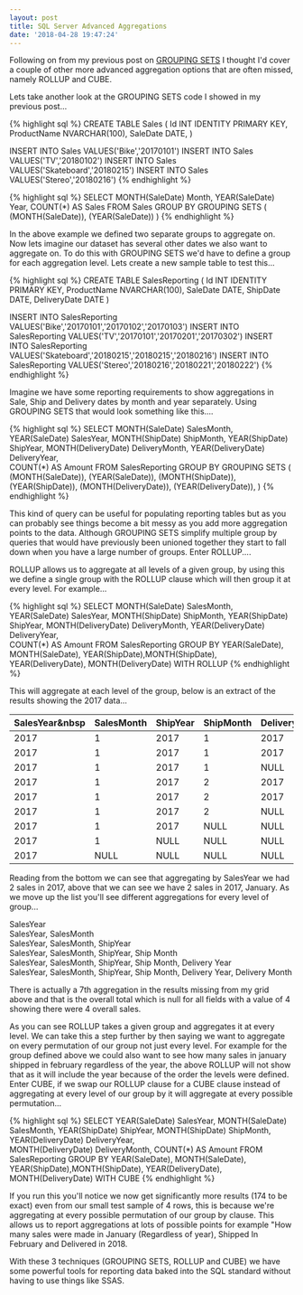 ```yaml
---
layout: post
title: SQL Server Advanced Aggregations
date: '2018-04-28 19:47:24'
---
```

Following on from my previous post on [GROUPING SETS](https://gavindraper.com/2018/04/26/SQL-Server-Grouping-Sets-Explained/) I thought I'd cover a couple of other more advanced aggregation options that are often missed, namely ROLLUP and CUBE.

Lets take another look at the GROUPING SETS code I showed in my previous post...

{% highlight sql %}
CREATE TABLE Sales
(
   Id INT IDENTITY PRIMARY KEY,
   ProductName NVARCHAR(100),
   SaleDate DATE,
)

INSERT INTO Sales VALUES('Bike','20170101')
INSERT INTO Sales VALUES('TV','20180102')
INSERT INTO Sales VALUES('Skateboard','20180215')
INSERT INTO Sales VALUES('Stereo','20180216')
{% endhighlight %}

{% highlight sql %}
SELECT
   MONTH(SaleDate) Month,
   YEAR(SaleDate) Year, 
   COUNT(*) AS Sales
FROM 
   Sales
GROUP BY GROUPING SETS
(
   (MONTH(SaleDate)),
   (YEAR(SaleDate))
)
{% endhighlight %}

In the above example we defined two separate groups to aggregate on. Now lets imagine our dataset has several other dates we also want to aggregate on. To do this with GROUPING SETS we'd have to define a group for each aggregation level. Lets create a new sample table to test this...

{% highlight sql %}
CREATE TABLE SalesReporting
(
   Id INT IDENTITY PRIMARY KEY,
   ProductName NVARCHAR(100),
   SaleDate DATE,
   ShipDate DATE,
   DeliveryDate DATE
)

INSERT INTO SalesReporting VALUES('Bike','20170101','20170102','20170103')
INSERT INTO SalesReporting VALUES('TV','20170101','20170201','20170302')
INSERT INTO SalesReporting VALUES('Skateboard','20180215','20180215','20180216')
INSERT INTO SalesReporting VALUES('Stereo','20180216','20180221','20180222')
{% endhighlight %}

Imagine we have some reporting requirements to show aggregations in Sale, Ship and Delivery dates by month and year separately. Using GROUPING SETS that would look something like this....

{% highlight sql %}
SELECT
   MONTH(SaleDate) SalesMonth,
   YEAR(SaleDate) SalesYear, 
   MONTH(ShipDate) ShipMonth,
   YEAR(ShipDate) ShipYear, 
   MONTH(DeliveryDate) DeliveryMonth,
   YEAR(DeliveryDate) DeliveryYear,    
   COUNT(*) AS Amount
FROM 
   SalesReporting
GROUP BY GROUPING SETS
(
   (MONTH(SaleDate)),
   (YEAR(SaleDate)),
   (MONTH(ShipDate)),
   (YEAR(ShipDate)),
   (MONTH(DeliveryDate)),
   (YEAR(DeliveryDate)),
)
{% endhighlight %}

This kind of query can be useful for populating reporting tables but as you can probably see things become a bit messy as you add more aggregation points to the data. Although GROUPING SETS simplify multiple group by queries that would have previously been unioned together they start to fall down when you have a large number of groups. Enter ROLLUP....

ROLLUP allows us to aggregate at all levels of a given group, by using this we define a single group with the ROLLUP clause which will then group it at every level. For example...

{% highlight sql %}
SELECT
   MONTH(SaleDate) SalesMonth,
   YEAR(SaleDate) SalesYear, 
   MONTH(ShipDate) ShipMonth,
   YEAR(ShipDate) ShipYear, 
   MONTH(DeliveryDate) DeliveryMonth,
   YEAR(DeliveryDate) DeliveryYear,    
   COUNT(*) AS Amount
FROM 
   SalesReporting
GROUP BY 
   YEAR(SaleDate), MONTH(SaleDate), 
   YEAR(ShipDate),MONTH(ShipDate),
   YEAR(DeliveryDate), MONTH(DeliveryDate)
WITH ROLLUP
{% endhighlight %}

This will aggregate at each level of the group, below is an extract of the results showing the 2017 data...

SalesYear&nbsp |  SalesMonth |  ShipYear |  ShipMonth |  DeliveryYear |  DeliveryMonth |  Amount
--- | ---| ---| ---| ---| ---| ---
2017 | 1 | 2017 | 1 | 2017 | 1 | 1
2017 | 1 | 2017 | 1 | 2017 | NULL | 1
2017 | 1 | 2017 | 1 | NULL | NULL | 1
2017 | 1 | 2017 | 2 | 2017 | 3 | 1
2017 | 1 | 2017 | 2 | 2017 | NULL | 1
2017 | 1 | 2017 | 2 | NULL | NULL | 1
2017 | 1 | 2017 | NULL | NULL | NULL | 2
2017 | 1 | NULL | NULL | NULL | NULL | 2
2017 | NULL | NULL | NULL | NULL | NULL | 2

Reading from the bottom we can see that aggregating by SalesYear we had 2 sales in 2017, above that we can see we have 2 sales in 2017, January. As we move up the list you'll see different aggregations for every level of group...

SalesYear<br/>
SalesYear, SalesMonth<br/>
SalesYear, SalesMonth, ShipYear<br/>
SalesYear, SalesMonth, ShipYear, Ship Month<br/>
SalesYear, SalesMonth, ShipYear, Ship Month, Delivery Year<br/>
SalesYear, SalesMonth, ShipYear, Ship Month, Delivery Year, Delivery Month<br/>

There is actually a 7th aggregation in the results missing from my grid above and that is the overall total which is null for all fields with a value of 4 showing there were 4 overall sales. 

As you can see ROLLUP takes a given group and aggregates it at every level. We can take this a step further by then saying we want to aggregate on every permutation of our group not just every level. For example for the group defined above we could also want to see how many sales in january shipped in february regardless of the year, the above ROLLUP will not show that as it will include the year because of the order the levels were defined. Enter CUBE, if we swap our ROLLUP clause for a CUBE clause instead of aggregating at every level of our group by it will aggregate at every possible permutation...

{% highlight sql %}
SELECT
   YEAR(SaleDate) SalesYear, 
   MONTH(SaleDate) SalesMonth,
   YEAR(ShipDate) ShipYear, 
   MONTH(ShipDate) ShipMonth,
   YEAR(DeliveryDate) DeliveryYear,    
   MONTH(DeliveryDate) DeliveryMonth,
   COUNT(*) AS Amount
FROM 
   SalesReporting
GROUP BY 
   YEAR(SaleDate), MONTH(SaleDate), 
   YEAR(ShipDate),MONTH(ShipDate),
   YEAR(DeliveryDate), MONTH(DeliveryDate)
WITH CUBE
{% endhighlight %}

If you run this you'll notice we now get significantly more results (174 to be exact) even from our small test sample of 4 rows, this is because we're aggregating at every possible permutation of our group by clause. This allows us to report aggregations at lots of possible points for example "How many sales were made in January (Regardless of year), Shipped In February and Delivered in 2018.

With these 3 techniques (GROUPING SETS, ROLLUP and CUBE) we have some powerful tools for reporting data baked into the SQL standard without having to use things like SSAS. 
